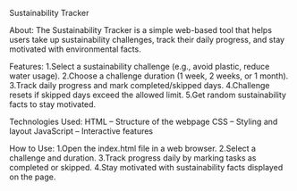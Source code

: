 
Sustainability Tracker

About:
The Sustainability Tracker is a simple web-based tool that helps users take up sustainability challenges, track their daily progress, and stay motivated with environmental facts.

Features:
1.Select a sustainability challenge (e.g., avoid plastic, reduce water usage).
2.Choose a challenge duration (1 week, 2 weeks, or 1 month).
3.Track daily progress and mark completed/skipped days.
4.Challenge resets if skipped days exceed the allowed limit.
5.Get random sustainability facts to stay motivated.

Technologies Used:
HTML – Structure of the webpage
CSS – Styling and layout
JavaScript – Interactive features

How to Use:
1.Open the index.html file in a web browser.
2.Select a challenge and duration.
3.Track progress daily by marking tasks as completed or skipped.
4.Stay motivated with sustainability facts displayed on the page.
